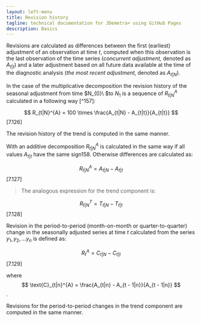 ```yaml
---
layout: left-menu
title: Revision history
tagline: technical documentation for JDemetra+ using GitHub Pages
description: Basics
---
```


Revisions are calculated as differences between the first (earliest)
adjustment of an observation at time $t$, computed when this observation
is the last observation of the time series (*concurrent adjustment,*
denoted as $A_{t|t}$) and a later adjustment based on all future data
available at the time of the diagnostic analysis (*the* *most recent*
*adjustment,* denoted as $A_{t|N}$).

In the case of the multiplicative decomposition the revision history of
the seasonal adjustment from time $N_{0}\ $to $N_{1}$ is a sequence of
$R_{t|N}^{A}$ calculated in a following way [^157]:


  $$
  R_{t|N}^{A} = 100 \times \frac{A_{t|N} - A_{t|t}}{A_{t|t}}
  $$   \[7.126\]
  

The revision history of the trend is computed in the same manner.

With an additive decomposition $R_{t|N}^{A}$ is calculated in the same
way if all values $A_{t|t}$ have the same sign158. Otherwise differences
are calculated as:

 
  $$
  R_{t|N}^{A} = A_{t|N} - A_{t|t}
  $$   \[7.127\]
 

> The analogous expression for the trend component is:


  $$
  R_{t|N}^{T} = T_{t|N} - T_{t|t}
  $$   \[7.128\]


Revision in the period-to-period (month-on-month or quarter-to-quarter)
change in the seasonally adjusted series at time $t$ calculated from the
series $y_{1},y_{2},\ldots y_{n}$ is defined as:

  
  $$
  R_{t}^{A} = C_{t|N} - C_{t|t}
  $$   \[7.129\]
 

where $$
\text{C}_{t|n}^{A} = \frac{A_{t|n} - A_{t - 1|n}}{A_{t - 1|n}}
$$.

Revisions for the period-to-period changes in the trend component are
computed in the same manner.
